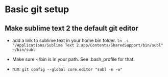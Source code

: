 # Basic git setup
## Make sublime text 2 the default git editor
* add a link to sublime text in your home bin folder. 
``ln -s "/Applications/Sublime Text 2.app/Contents/SharedSupport/bin/subl" ~/bin/subl``

* Make sure  ~/bin is in your path. See .bash_profile for that.
* run:
``git config --global core.editor "subl -n -w"``

